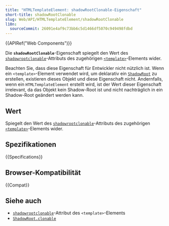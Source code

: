 ```yaml
---
title: "HTMLTemplateElement: shadowRootClonable-Eigenschaft"
short-title: shadowRootClonable
slug: Web/API/HTMLTemplateElement/shadowRootClonable
l10n:
  sourceCommit: 26091e4af9c73bb6c5d1466df5070c949498fdbd
---
```


{{APIRef("Web Components")}}

Die **`shadowRootClonable`**-Eigenschaft spiegelt den Wert des [`shadowrootclonable`](/de/docs/Web/HTML/Element/template#shadowrootclonable)-Attributs des zugehörigen [`<template>`](/de/docs/Web/HTML/Element/template)-Elements wider.

Beachten Sie, dass diese Eigenschaft für Entwickler nicht nützlich ist. Wenn ein `<template>`-Element verwendet wird, um deklarativ ein [`ShadowRoot`](/de/docs/Web/API/ShadowRoot) zu erstellen, existieren dieses Objekt und diese Eigenschaft nicht. Andernfalls, wenn ein `HTMLTemplateElement` erstellt wird, ist der Wert dieser Eigenschaft irrelevant, da das Objekt kein Shadow-Root ist und nicht nachträglich in ein Shadow-Root geändert werden kann.

## Wert

Spiegelt den Wert des [`shadowrootclonable`](/de/docs/Web/HTML/Element/template#shadowrootclonable)-Attributs des zugehörigen [`<template>`](/de/docs/Web/HTML/Element/template)-Elements wider.

## Spezifikationen

{{Specifications}}

## Browser-Kompatibilität

{{Compat}}

## Siehe auch

- [`shadowrootclonable`](/de/docs/Web/HTML/Element/template#shadowrootclonable)-Attribut des `<template>`-Elements
- [`ShadowRoot.clonable`](/de/docs/Web/API/ShadowRoot/clonable)
